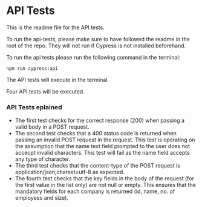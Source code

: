 # API Tests

This is the readme file for the API tests.

To run the api-tests, please make sure to have followed the readme in the root of the repo. They will not run if Cypress is not installed beforehand.

To run the api tests please run the following command in the terminal:
```
npm run cypress:api
```
The API tests will execute in the terminal.

Four API tests will be executed. 

### API Tests eplained
- The first test checks for the correct response (200) when passing a valid body in a POST request.  
- The second test checks that a 400 status code is returned when passing an invalid POST request in the request. This test is operating on the assumption that the name text field prompted to the user does not accecpt invalid characters. This test will fail as the name field accepts any type of character.  
- The third test checks that the content-type of the POST request is application/json;charset=utf-8 as expected.  
- The fourth test checks that the key fields in the body of the request (for the first value in the list only) are not null or empty. This ensures that the mandatory fields for each company is returned (id, name, no. of employees and size).   
